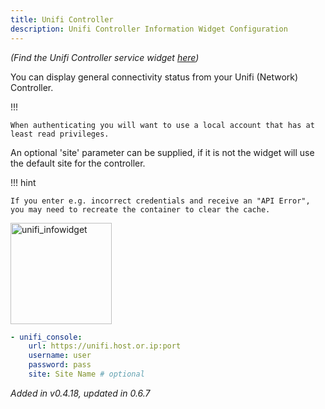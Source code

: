 ```yaml
---
title: Unifi Controller
description: Unifi Controller Information Widget Configuration
---
```


_(Find the Unifi Controller service widget [here](../services/unifi-controller.md))_

You can display general connectivity status from your Unifi (Network) Controller. 

!!!

    When authenticating you will want to use a local account that has at least read privileges.

An optional 'site' parameter can be supplied, if it is not the widget will use the default site for the controller.

!!! hint

    If you enter e.g. incorrect credentials and receive an "API Error", you may need to recreate the container to clear the cache.

<img width="162" alt="unifi_infowidget" src="https://user-images.githubusercontent.com/4887959/197706832-f5a8706b-7282-4892-a666-b7d999752562.png">

```yaml
- unifi_console:
    url: https://unifi.host.or.ip:port
    username: user
    password: pass
    site: Site Name # optional
```

_Added in v0.4.18, updated in 0.6.7_
